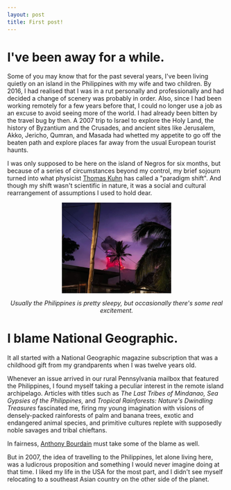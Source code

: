 ```yaml
---
layout: post
title: First post!
---
```


# I've been away for a while.

Some of you may know that for the past several years, I've been living quietly on an island in the Philippines with my wife and two children. By 2016, I had realised that I was in a rut personally and professionally and had decided a change of scenery was probably in order. Also, since I had been working remotely for a few years before that, I could no longer use a job as an excuse to avoid seeing more of the world. I had already been bitten by the travel bug by then. A 2007 trip to Israel to explore the Holy Land, the history of Byzantium and the Crusades, and ancient sites like Jerusalem, Akko, Jericho, Qumran, and Masada had whetted my appetite to go off the beaten path and explore places far away from the usual European tourist haunts.

I was only supposed to be here on the island of Negros for six months, but because of a series of circumstances beyond my control, my brief sojourn turned into what physicist [Thomas Kuhn](https://plato.stanford.edu/entries/thomas-kuhn/) has called a "paradigm shift". And though my shift wasn't scientific in nature, it was a social and cultural rearrangement of assumptions I used to hold dear.


<img src="/assets/images/kanlaon.jpg" style="max-width:50%; display:block; margin:auto;">
<p style="text-align:center; font-size:inherit;"><i>Usually the Philippines is pretty sleepy, but occasionally there's some real excitement.</i></p>

# I blame National Geographic. 

It all started with a National Geographic magazine subscription that was a childhood gift from my grandparents when I was twelve years old. 

Whenever an issue arrived in our rural Pennsylvania mailbox that featured the Philippines, I found myself taking a peculiar interest in the remote island archipelago. Articles with titles such as <i>The Last Tribes of Mindanao, Sea Gypsies of the Philippines,</i> and <i>Tropical Rainforests: Nature's Dwindling Treasures</i> fascinated me, firing my young imagination with visions of densely-packed rainforests of palm and banana trees, exotic and endangered animal species, and primitive cultures replete with supposedly noble savages and tribal chieftans.

In fairness, [Anthony Bourdain](https://www.amazon.com/Anthony-Bourdain-No-Reservations-Season/dp/B09229BZ67) must take some of the blame as well.

But in 2007, the idea of travelling to the Philippines, let alone living here, was a ludicrous proposition and something I would never imagine doing at that time. I liked my life in the USA for the most part, and I didn't see myself relocating to a southeast Asian country on the other side of the planet.
